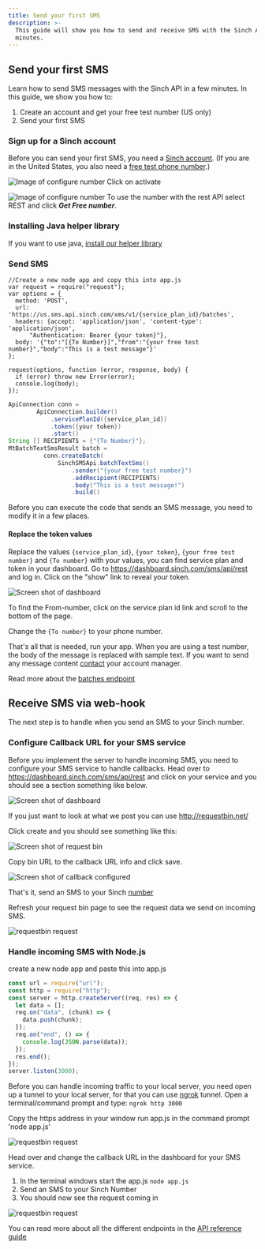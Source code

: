 ```yaml
---
title: Send your first SMS
description: >-
  This guide will show you how to send and receive SMS with the Sinch API in
  minutes.
---
```


## Send your first SMS

Learn how to send SMS messages with the Sinch API in a few minutes. In this guide, we show you how to:

1. Create an account and get your free test number (US only)
2. Send your first SMS

### Sign up for a Sinch account

Before you can send your first SMS, you need a [Sinch
account](https://dashboard.sinch.com/signup). (If you are in the United States, you also need a [free test phone number](https://dashboard.sinch.com/numbers/your-numbers/numbers).)

![Image of configure number](images\new-number\activateyournumber.png)
Click on activate

![Image of configure number](images\new-number\select-rest.png)
To use the number with the rest API select REST and click **_Get Free number_**.

### Installing Java helper library

If you want to use java, [install our helper library](doc:sms-java-library)

### Send SMS

```nodejs NodeJS
//Create a new node app and copy this into app.js
var request = require("request");
var options = {
  method: 'POST',
  url: 'https://us.sms.api.sinch.com/xms/v1/{service_plan_id}/batches',
  headers: {accept: 'application/json', 'content-type': 'application/json',
      "Authentication: Bearer {your token}"},
  body: '{"to":"[{To Number}]","from":"{your free test number}","body":"This is a test message"}'
};

request(options, function (error, response, body) {
  if (error) throw new Error(error);
  console.log(body);
});
```

```java Java
ApiConnection conn =
        ApiConnection.builder()
            .servicePlanId({service_plan_id})
            .token({your token})
            .start()
String [] RECIPIENTS = {"{To Number}"};
MtBatchTextSmsResult batch =
          conn.createBatch(
              SinchSMSApi.batchTextSms()
                  .sender("{your free test number}")
                  .addRecipient(RECIPIENTS)
                  .body("This is a test message!")
                  .build()

```

Before you can execute the code that sends an SMS message, you need to modify it in a few places.

#### Replace the token values

Replace the values `{service_plan_id}`, `{your token}`, `{your free test number}` and `{To number}` with your values, you can find service plan and token in your dashboard. Go to https://dashboard.sinch.com/sms/api/rest and log in. Click on the "show" link to reveal your token.

![Screen shot of dashboard](images\sms-callback-url.png)

To find the From-number, click on the service plan id link and scroll to the bottom of the page.

Change the `{To number}` to your phone number.

That's all that is needed, run your app. When you are using a test number, the body of the message is replaced with sample text. If you want to send any message content [contact](https://dashboard.sinch.com/sms/overview) your account manager.

Read more about the [batches endpoint](https://developers.sinch.com/reference/#sendsms)

## Receive SMS via web-hook

The next step is to handle when you send an SMS to your Sinch number.

### Configure Callback URL for your SMS service

Before you implement the server to handle incoming SMS, you need to configure your SMS service to handle callbacks. Head over to https://dashboard.sinch.com/sms/api/rest and click on your service and you should see a section something like below.

![Screen shot of dashboard](images\sms-callback-url.png)

If you just want to look at what we post you can use http://requestbin.net/

Click create and you should see something like this:

![Screen shot of request bin](images\requestbin.png)

Copy bin URL to the callback URL info and click save.

![Screen shot of callback configured](images\callbackurlconfigured.png)

That's it, send an SMS to your Sinch [number](https://dashboard.sinch.com/numbers/your-numbers/numbers)

Refresh your request bin page to see the request data we send on incoming SMS.

![requestbin request](images\requestbin-request.png)

### Handle incoming SMS with Node.js

create a new node app and paste this into app.js

```javascript
const url = require("url");
const http = require("http");
const server = http.createServer((req, res) => {
  let data = [];
  req.on("data", (chunk) => {
    data.push(chunk);
  });
  req.on("end", () => {
    console.log(JSON.parse(data));
  });
  res.end();
});
server.listen(3000);
```

Before you can handle incoming traffic to your local server, you need open up a tunnel to your local server, for that you can use [ngrok](https://ngrok.com/) tunnel. Open a terminal/command prompt and type: `ngrok http 3000`

Copy the https address in your window run app.js in the command prompt 'node app.js'

![requestbin request](images\ngrok.png)

Head over and change the callback URL in the dashboard for your SMS service.

1. In the terminal windows start the app.js `node app.js`
2. Send an SMS to your Sinch Number
3. You should now see the request coming in

![requestbin request](images\noderesponse.png)

You can read more about all the different endpoints in the [API reference guide](https://developers.sinch.com/v1.0.1/reference)
